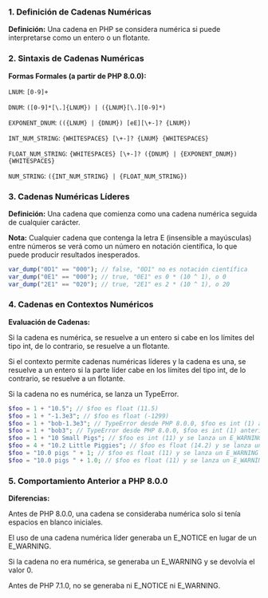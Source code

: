 ### 1. Definición de Cadenas Numéricas

**Definición:** Una cadena en PHP se considera numérica si puede interpretarse como un entero o un flotante.

### 2. Sintaxis de Cadenas Numéricas

**Formas Formales (a partir de PHP 8.0.0):**

`LNUM`: `[0-9]+`

`DNUM`: `([0-9]*[\.]{LNUM}) | ({LNUM}[\.][0-9]*)`

`EXPONENT_DNUM`: `(({LNUM} | {DNUM}) [eE][\+-]? {LNUM})`

`INT_NUM_STRING`: `{WHITESPACES} [\+-]? {LNUM} {WHITESPACES}`

`FLOAT_NUM_STRING`: `{WHITESPACES} [\+-]? ({DNUM} | {EXPONENT_DNUM}) {WHITESPACES}`

`NUM_STRING`: `({INT_NUM_STRING} | {FLOAT_NUM_STRING})`

### 3. Cadenas Numéricas Líderes

**Definición:** Una cadena que comienza como una cadena numérica seguida de cualquier carácter.

**Nota:** Cualquier cadena que contenga la letra E (insensible a mayúsculas) entre números se verá como un número en notación científica, lo que puede producir resultados inesperados.

```php
var_dump("0D1" == "000"); // false, "0D1" no es notación científica
var_dump("0E1" == "000"); // true, "0E1" es 0 * (10 ^ 1), o 0
var_dump("2E1" == "020"); // true, "2E1" es 2 * (10 ^ 1), o 20
```

### 4. Cadenas en Contextos Numéricos

**Evaluación de Cadenas:**

Si la cadena es numérica, se resuelve a un entero si cabe en los límites del tipo int, de lo contrario, se resuelve a un flotante.

Si el contexto permite cadenas numéricas líderes y la cadena es una, se resuelve a un entero si la parte líder cabe en los límites del tipo int, de lo contrario, se resuelve a un flotante.

Si la cadena no es numérica, se lanza un TypeError.

```php
$foo = 1 + "10.5"; // $foo es float (11.5)
$foo = 1 + "-1.3e3"; // $foo es float (-1299)
$foo = 1 + "bob-1.3e3"; // TypeError desde PHP 8.0.0, $foo es int (1) anteriormente
$foo = 1 + "bob3"; // TypeError desde PHP 8.0.0, $foo es int (1) anteriormente
$foo = 1 + "10 Small Pigs"; // $foo es int (11) y se lanza un E_WARNING en PHP 8.0.0, E_NOTICE anteriormente
$foo = 4 + "10.2 Little Piggies"; // $foo es float (14.2) y se lanza un E_WARNING en PHP 8.0.0, E_NOTICE anteriormente
$foo = "10.0 pigs " + 1; // $foo es float (11) y se lanza un E_WARNING en PHP 8.0.0, E_NOTICE anteriormente
$foo = "10.0 pigs " + 1.0; // $foo es float (11) y se lanza un E_WARNING en PHP 8.0.0, E_NOTICE anteriormente
```

### 5. Comportamiento Anterior a PHP 8.0.0

**Diferencias:**

Antes de PHP 8.0.0, una cadena se consideraba numérica solo si tenía espacios en blanco iniciales.

El uso de una cadena numérica líder generaba un E_NOTICE en lugar de un E_WARNING.

Si la cadena no era numérica, se generaba un E_WARNING y se devolvía el valor 0.

Antes de PHP 7.1.0, no se generaba ni E_NOTICE ni E_WARNING.
